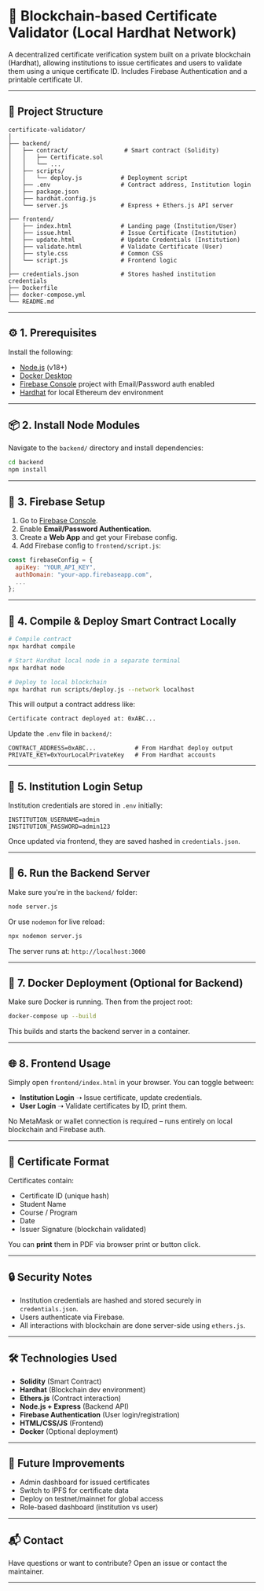 
# 🧾 Blockchain-based Certificate Validator (Local Hardhat Network)

A decentralized certificate verification system built on a private blockchain (Hardhat), allowing institutions to issue certificates and users to validate them using a unique certificate ID. Includes Firebase Authentication and a printable certificate UI.

---

## 📁 Project Structure

```
certificate-validator/
│
├── backend/
│   ├── contract/                # Smart contract (Solidity)
│   │   ├── Certificate.sol
│   │   └── ...
│   ├── scripts/
│   │   └── deploy.js           # Deployment script
│   ├── .env                    # Contract address, Institution login
│   ├── package.json
│   ├── hardhat.config.js
│   └── server.js               # Express + Ethers.js API server
│
├── frontend/
│   ├── index.html              # Landing page (Institution/User)
│   ├── issue.html              # Issue Certificate (Institution)
│   ├── update.html             # Update Credentials (Institution)
│   ├── validate.html           # Validate Certificate (User)
│   ├── style.css               # Common CSS
│   └── script.js               # Frontend logic
│
├── credentials.json            # Stores hashed institution credentials
├── Dockerfile
├── docker-compose.yml
└── README.md
```

---

## ⚙️ 1. Prerequisites

Install the following:

- [Node.js](https://nodejs.org/) (v18+)
- [Docker Desktop](https://www.docker.com/)
- [Firebase Console](https://console.firebase.google.com/) project with Email/Password auth enabled
- [Hardhat](https://hardhat.org/) for local Ethereum dev environment

---

## 📦 2. Install Node Modules

Navigate to the `backend/` directory and install dependencies:

```bash
cd backend
npm install
```

---

## 🔐 3. Firebase Setup

1. Go to [Firebase Console](https://console.firebase.google.com/).
2. Enable **Email/Password Authentication**.
3. Create a **Web App** and get your Firebase config.
4. Add Firebase config to `frontend/script.js`:

```js
const firebaseConfig = {
  apiKey: "YOUR_API_KEY",
  authDomain: "your-app.firebaseapp.com",
  ...
};
```

---

## 🧠 4. Compile & Deploy Smart Contract Locally

```bash
# Compile contract
npx hardhat compile

# Start Hardhat local node in a separate terminal
npx hardhat node

# Deploy to local blockchain
npx hardhat run scripts/deploy.js --network localhost
```

This will output a contract address like:

```bash
Certificate contract deployed at: 0xABC...
```

Update the `.env` file in `backend/`:

```env
CONTRACT_ADDRESS=0xABC...           # From Hardhat deploy output
PRIVATE_KEY=0xYourLocalPrivateKey   # From Hardhat accounts
```

---

## 🔐 5. Institution Login Setup

Institution credentials are stored in `.env` initially:

```env
INSTITUTION_USERNAME=admin
INSTITUTION_PASSWORD=admin123
```

Once updated via frontend, they are saved hashed in `credentials.json`.

---

## 🧪 6. Run the Backend Server

Make sure you're in the `backend/` folder:

```bash
node server.js
```

Or use `nodemon` for live reload:

```bash
npx nodemon server.js
```

The server runs at: `http://localhost:3000`

---

## 🐳 7. Docker Deployment (Optional for Backend)

Make sure Docker is running. Then from the project root:

```bash
docker-compose up --build
```

This builds and starts the backend server in a container.

---

## 🌐 8. Frontend Usage

Simply open `frontend/index.html` in your browser. You can toggle between:

- **Institution Login** ➝ Issue certificate, update credentials.
- **User Login** ➝ Validate certificates by ID, print them.

No MetaMask or wallet connection is required – runs entirely on local blockchain and Firebase auth.

---

## 🧾 Certificate Format

Certificates contain:

- Certificate ID (unique hash)
- Student Name
- Course / Program
- Date
- Issuer Signature (blockchain validated)

You can **print** them in PDF via browser print or button click.

---

## 🔒 Security Notes

- Institution credentials are hashed and stored securely in `credentials.json`.
- Users authenticate via Firebase.
- All interactions with blockchain are done server-side using `ethers.js`.

---

## 🛠️ Technologies Used

- **Solidity** (Smart Contract)
- **Hardhat** (Blockchain dev environment)
- **Ethers.js** (Contract interaction)
- **Node.js + Express** (Backend API)
- **Firebase Authentication** (User login/registration)
- **HTML/CSS/JS** (Frontend)
- **Docker** (Optional deployment)

---

## 🧹 Future Improvements

- Admin dashboard for issued certificates
- Switch to IPFS for certificate data
- Deploy on testnet/mainnet for global access
- Role-based dashboard (institution vs user)

---

## 📬 Contact

Have questions or want to contribute? Open an issue or contact the maintainer.

---
